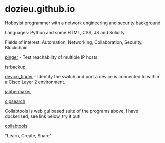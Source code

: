 # dozieu.github.io

Hobbyist programmer with a network engineering and security background

Languages: Python and some HTML, CSS, JS and Solidity 

Fields of interest: Automation, Networking, Collaboration, Security, Blockchain





<a href="https://github.com/dozieu/pinger">pinger</a> - Test reachability of multiple IP hosts

<a href="https://github.com/dozieu/isrbackup">isrbackup</a>

<a href="https://github.com/dozieu/device_finder">device_finder</a> - Identify the switch and port a device is connected to within a Cisco Layer 2 environment.

<a href="https://github.com/dozieu/jabbermaker">jabbermaker</a>

<a href="https://github.com/dozieu/cipsearch">cipsearch</a>



Collabtools is web gui based suite of the programs above, I have dockerised, see link below, try it out!

<a href="https://hub.docker.com/r/dozieu/collabtools-v01">collabtools</a>

"Learn, Create, Share"
